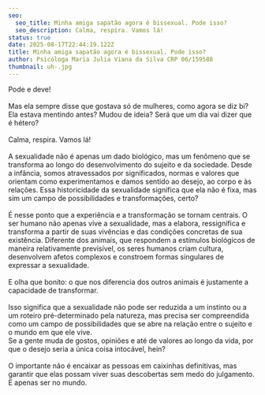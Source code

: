 ```yaml
---
seo:
  seo_title: Minha amiga sapatão agora é bissexual. Pode isso?
  seo_description: Calma, respira. Vamos lá!
status: true
date: 2025-08-17T22:44:19.122Z
title: Minha amiga sapatão agora é bissexual. Pode isso?
author: Psicóloga Maria Julia Viana da Silva CRP 06/159588
thumbnail: uh-.jpg
---
```

<!--StartFragment-->

Pode e deve!\
\
Mas ela sempre disse que gostava só de mulheres, como agora se diz bi? Ela estava mentindo antes? Mudou de ideia? Será que um dia vai dizer que é hétero?\
\
Calma, respira. Vamos lá!\
\
A sexualidade não é apenas um dado biológico, mas um fenômeno que se transforma ao longo do desenvolvimento do sujeito e da sociedade. Desde a infância, somos atravessados por significados, normas e valores que orientam como experimentamos e damos sentido ao desejo, ao corpo e às relações. Essa historicidade da sexualidade significa que ela não é fixa, mas sim um campo de possibilidades e transformações, certo?\
\
É nesse ponto que a experiência e a transformação se tornam centrais. O ser humano não apenas vive a sexualidade, mas a elabora, ressignifica e transforma a partir de suas vivências e das condições concretas de sua existência. Diferente dos animais, que respondem a estímulos biológicos de maneira relativamente previsível, os seres humanos criam cultura, desenvolvem afetos complexos e constroem formas singulares de expressar a sexualidade.\
\
E olha que bonito: o que nos diferencia dos outros animais é justamente a capacidade de transformar.\
\
Isso significa que a sexualidade não pode ser reduzida a um instinto ou a um roteiro pré-determinado pela natureza, mas precisa ser compreendida como um campo de possibilidades que se abre na relação entre o sujeito e o mundo em que ele vive.\
Se a gente muda de gostos, opiniões e até de valores ao longo da vida, por que o desejo seria a única coisa intocável, hein?\
\
O importante não é encaixar as pessoas em caixinhas definitivas, mas garantir que elas possam viver suas descobertas sem medo do julgamento. E apenas ser no mundo.

<!--EndFragment-->